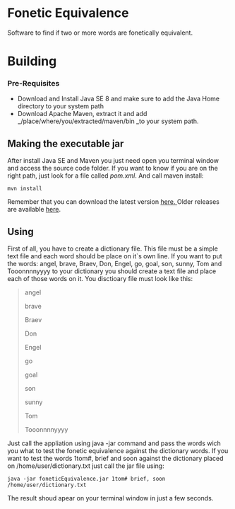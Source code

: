 # Fonetic Equivalence

Software to find if two or more words are fonetically equivalent. 

# Building

### Pre-Requisites

* Download and Install Java SE 8 and make sure to add the Java Home directory to your system path
* Download Apache Maven, extract it and add _\/place\/where\/you\/extracted\/maven\/bin _to your system path.

## Making the executable jar

After install Java SE and Maven you just need open you terminal window and access the source code folder. If you want to know if you are on the right path, just look for a file called _pom.xml_. And call maven install:

`mvn install`

Remember that you can download the latest version [here. ](https://github.com/edgarberlinck/foneticEquivalence/blob/master/build/latest/foneticEquivalence.jar)Older releases are available [here](https://github.com/edgarberlinck/foneticEquivalence/tree/master/build).

## Using

First of all, you have to create a dictionary file. This file must be a simple text file and each word should be place on it\`s own line. If you want to put the words: angel, brave, Braev, Don, Engel, go, goal, son, sunny, Tom and Tooonnnnyyyy to your dictionary you should create a text file and place each of those words on it. You disctioary file must look like this:

> angel
> 
> brave
> 
> Braev
> 
> Don
> 
> Engel
> 
> go
> 
> goal
> 
> son
> 
> sunny
> 
> Tom
> 
> Tooonnnnyyyy

Just call the appliation using java -jar command and pass the words wich you what to test the fonetic equivalence against the dictionary words. If you want to test the words 1tom\#, brief and soon against the dictionary placed on \/home\/user\/dictionary.txt just call the jar file using: 

`java -jar foneticEquivalence.jar 1tom# brief, soon /home/user/dictionary.txt`

The result shoud apear on your terminal window in just a few seconds.



